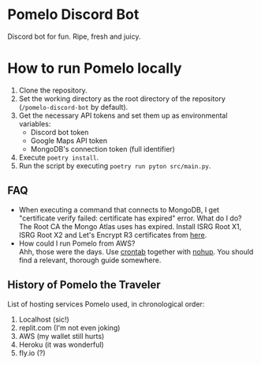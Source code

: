 # Pomelo Discord Bot

Discord bot for fun. Ripe, fresh and juicy.

# How to run Pomelo locally

1. Clone the repository.
2. Set the working directory as the root directory of the repository (`/pomelo-discord-bot` by default).
3. Get the necessary API tokens and set them up as environmental variables:
   - Discord bot token
   - Google Maps API token
   - MongoDB's connection token (full identifier)
4. Execute `poetry install`.
5. Run the script by executing `poetry run pyton src/main.py`.

## FAQ

- When executing a command that connects to MongoDB, I get "certificate verify failed: certificate has expired" error. What do I do?  
The Root CA the Mongo Atlas uses has expired. Install ISRG Root X1, ISRG Root X2 and Let's Encrypt R3 certificates from [here](https://letsencrypt.org/certificates/).  
- How could I run Pomelo from AWS?  
Ahh, those were the days. Use [crontab](https://man7.org/linux/man-pages/man5/crontab.5.html) together with [nohup](https://en.wikipedia.org/wiki/Nohup). You should find a relevant, thorough guide somewhere.  

## History of Pomelo the Traveler

List of hosting services Pomelo used, in chronological order:
1. Localhost (sic!)
2. replit.com (I'm not even joking)
3. AWS (my wallet still hurts)
4. Heroku (it was wonderful)
5. fly.io (?)
